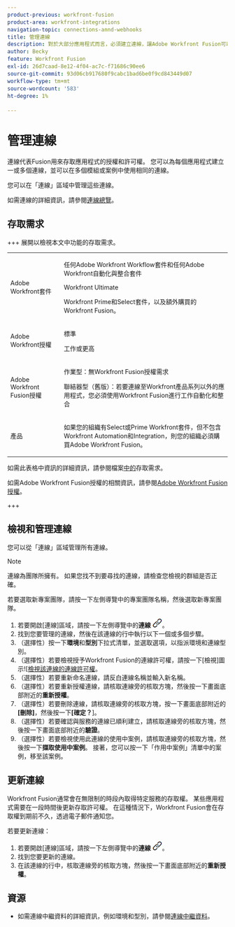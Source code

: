 ```yaml
---
product-previous: workfront-fusion
product-area: workfront-integrations
navigation-topic: connections-annd-webhooks
title: 管理連線
description: 對於大部分應用程式而言，必須建立連線，讓Adobe Workfront Fusion可以根據特定情境的設定與指定的協力廠商服務通訊。
author: Becky
feature: Workfront Fusion
exl-id: 26d7caad-8e12-4f04-ac7c-f71686c90ee6
source-git-commit: 93d06cb917680f9cabc1bad6be0f9cd843449d07
workflow-type: tm+mt
source-wordcount: '583'
ht-degree: 1%

---
```


# 管理連線

連線代表Fusion用來存取應用程式的授權和許可權。 您可以為每個應用程式建立一或多個連線，並可以在多個模組或案例中使用相同的連線。

您可以在「連線」區域中管理這些連線。

如需連線的詳細資訊，請參閱[連線總覽](/help/workfront-fusion/get-started-with-fusion/understand-fusion/connection-overview.md)。

## 存取需求

+++ 展開以檢視本文中功能的存取需求。

<table style="table-layout:auto">
 <col> 
 <col> 
 <tbody> 
  <tr> 
   <td role="rowheader">Adobe Workfront套件</td> 
   <td> <p>任何Adobe Workfront Workflow套件和任何Adobe Workfront自動化與整合套件</p><p>Workfront Ultimate</p><p>Workfront Prime和Select套件，以及額外購買的Workfront Fusion。</p> </td> 
  </tr> 
  <tr data-mc-conditions=""> 
   <td role="rowheader">Adobe Workfront授權</td> 
   <td> <p>標準</p><p>工作或更高</p> </td> 
  </tr> 
  <tr> 
   <td role="rowheader">Adobe Workfront Fusion授權</td> 
   <td>
   <p>作業型：無Workfront Fusion授權需求</p>
   <p>聯結器型（舊版）：若要連線至Workfront產品系列以外的應用程式，您必須使用Workfront Fusion進行工作自動化和整合 </p>
   </td> 
  </tr> 
  <tr> 
   <td role="rowheader">產品</td> 
   <td>
   <p>如果您的組織有Select或Prime Workfront套件，但不包含Workfront Automation和Integration，則您的組織必須購買Adobe Workfront Fusion。</li></ul>
   </td> 
  </tr>
 </tbody> 
</table>

如需此表格中資訊的詳細資訊，請參閱檔案[中的](/help/workfront-fusion/references/licenses-and-roles/access-level-requirements-in-documentation.md)存取需求。

如需Adobe Workfront Fusion授權的相關資訊，請參閱[Adobe Workfront Fusion授權](/help/workfront-fusion/set-up-and-manage-workfront-fusion/licensing-operations-overview/license-automation-vs-integration.md)。

+++

## 檢視和管理連線

您可以從「連線」區域管理所有連線。

>[!NOTE]
>
>連線為團隊所擁有。 如果您找不到要尋找的連線，請檢查您檢視的群組是否正確。
>
>若要選取新專案團隊，請按一下左側導覽中的專案團隊名稱，然後選取新專案團隊。

1. 若要開啟[連線]區域，請按一下左側導覽中的&#x200B;**連線** ![連線圖示](assets/connections-icon.png)。
1. 找到您要管理的連線，然後在該連線的行中執行以下一個或多個步驟。
1. （選擇性）按一下&#x200B;**環境**&#x200B;和&#x200B;**型別**&#x200B;下拉式清單，並選取選項，以指派環境和連線型別。
1. （選擇性）若要檢視授予Workfront Fusion的連線許可權，請按一下[檢視]圖示![[檢視該連線的連線許可權](assets/view-connection-permissions.png)。
1. （選擇性）若要重新命名連線，請反白連線名稱並輸入新名稱。
1. （選擇性）若要重新授權連線，請核取連線旁的核取方塊，然後按一下畫面底部附近的&#x200B;**重新授權**。
1. （選擇性）若要刪除連線，請核取連線旁的核取方塊，按一下畫面底部附近的&#x200B;**[刪除]**，然後按一下&#x200B;**[確定？**]。
1. （選擇性）若要確認與服務的連線已順利建立，請核取連線旁的核取方塊，然後按一下畫面底部附近的&#x200B;**驗證**。
1. （選擇性）若要檢視使用此連線的使用中案例，請核取連線旁的核取方塊，然後按一下&#x200B;**擷取使用中案例**。 接著，您可以按一下「作用中案例」清單中的案例，移至該案例。

## 更新連線

Workfront Fusion通常會在無限制的時段內取得特定服務的存取權。 某些應用程式需要在一段時間後更新存取許可權。 在這種情況下，Workfront Fusion會在存取權到期前不久，透過電子郵件通知您。

若要更新連線：

1. 若要開啟[連線]區域，請按一下左側導覽中的&#x200B;**連線** ![連線圖示](assets/connections-icon.png)。
1. 找到您要更新的連線。
1. 在該連線的行中，核取連線旁的核取方塊，然後按一下畫面底部附近的&#x200B;**重新授權**。

## 資源

* 如需連線中繼資料的詳細資訊，例如環境和型別，請參閱[連線中繼資料](/help/workfront-fusion/references/connections/connection-metadata.md)。
